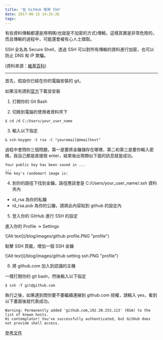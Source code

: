 ```yaml
---
title: '在 GitHub 使用 SSH'
date: 2017-06-15 14:35:26
tags:
---
```


有些資料傳輸都還是用明碼(也就是不加密的方式)傳輸，這樣其實是非常危險的，而且傳輸的過程中，可能還會被有心人士擷取。

SSH 全名為 Secure Shell，透過 SSH 可以對所有傳輸的資料進行加密，也可以防止 DNS 和 IP 欺騙。

(資料來源：[維基百科](https://zh.wikipedia.org/wiki/Secure_Shell "SSH"))

<!--more-->

---

首先，假設你已經在你的電腦安裝的 git。

如果沒有請到[官方](https://git-scm.com/ "Git")下載並安裝

1. 打開你的 Git Bash

2. 切換到電腦的使用者資料夾下

```
$ cd /d C:/Users/your_user_name
```

3. 輸入以下指定

```
& ssh-keygen -t rsa -C "youremail@emailhost"
```

過程中會問你三個問題，第一是要將金鑰儲存在哪裡，第二和第三是要你輸入密碼，我自己都是直接按 enter，結束後出現類似下面的訊息就是成功。
```
Your public key has been saved in ...
...
The key's randomart image is:
```

4. 到你的路徑下找到金鑰，路徑應該會是 C:/Users/your_user_name/.ssh 資料夾內

- id_rsa 為你的私鑰
- id_rsa.pub 為你的公鑰，請將此內容貼到 github 的設定內

5. 登入你的 GitHub 進行 SSH 的設定

進入你的 Profile -> Settings

![Alt text](/blog/images/github profile.PNG "profile")

點擊 SSH 頁籤，增加一個 SSH 金鑰

![Alt text](/blog/images/github setting ssh.PNG "profile")

6. 將 github.com 加入到認識的主機

一樣打開你的 git bash，然後輸入以下指定

```
$ ssh -T git@github.com
```

執行之後，如果遇到問你要不要繼續連線到 github.com 授權，請輸入 yes，看到以下畫面後就代表成功。

```
Warning: Permanently added 'github.com,192.30.253.113' (RSA) to the list of known hosts.
Hi contemplator! You've successfully authenticated, but GitHub does not provide shell access.
```

[參考文件](https://dotblogs.com.tw/kirkchen/2013/04/23/use_ssh_to_interact_with_github_in_windows)